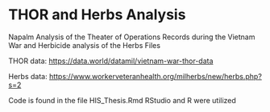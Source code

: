 # THOR and Herbs Analysis
Napalm Analysis of the Theater of Operations Records during the Vietnam War and Herbicide analysis of the Herbs Files

THOR data: https://data.world/datamil/vietnam-war-thor-data

Herbs data: https://www.workerveteranhealth.org/milherbs/new/herbs.php?s=2

Code is found in the file HIS_Thesis.Rmd
RStudio and R were utilized
